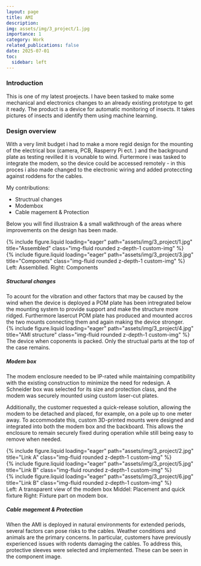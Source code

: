 ```yaml
---
layout: page
title: AMI
description: 
img: assets/img/3_project/1.jpg
importance: 1
category: Work
related_publications: false
date: 2025-07-01
toc:
  sidebar: left
---
```


<h3>Introduction</h3>
This is one of my latest proejects. I have been tasked to make some mechanical and electronics changes to an already existing prototype to get it ready. The product is a device for automatic monitoring of insects. It takes pictures of insects and identify them using machine learning. 

<h3>Design overview</h3>
With a very limit budget i had to make a more regid design for the mounting of the electrical box (camera, PCB, Rasperry Pi ect. ) and the background plate as testing revilled it is vounable to wind. Furtermore i was tasked to integrate the modem, so the device could be accessed remotely - in this proces i also made changed to the electronic wiring and added proteccting against roddens for the cables. 

My contributions: 
- Structrual changes
- Modembox
- Cable magement & Protection

Below you will find illustraion & a small walkthrough of the areas where improvements on the design has been made. 

<div class="row">
    <div class="col-sm mt-3 mt-md-0">
        {% include figure.liquid loading="eager" path="assets/img/3_project/1.jpg" title="Assembled" class="img-fluid rounded z-depth-1 custom-img" %}
    </div>
    <div class="col-sm mt-3 mt-md-0">
        {% include figure.liquid loading="eager" path="assets/img/3_project/3.jpg" title="Componets" class="img-fluid rounded z-depth-1 custom-img" %}
    </div>
</div>
<div class="caption">
    Left: Assemblled. Right: Components
</div>

<h5>Structural changes</h5>
To acount for the vibration and other factors that may be caused by the wind when the device is deployed a POM plate has been intregrated below the mounting system to provide support and make the structure more ridged. Furthermore lasercut POM plate has produced and mounted accros the two mounts connecting them and again making the device stronger. 

<div class="row">
    <div class="col-sm mt-3 mt-md-0">
        {% include figure.liquid loading="eager" path="assets/img/3_project/4.jpg" title="AMI structure" class="img-fluid rounded z-depth-1 custom-img" %}
    </div>
</div>
<div class="caption">
    The device when coponents is packed. Only the structual parts at the top of the case remains. 
</div>

<h5>Modem box</h5>
The modem enclosure needed to be IP-rated while maintaining compatibility with the existing construction to minimize the need for redesign. A Schneider box was selected for its size and protection class, and the modem was securely mounted using custom laser-cut plates.

Additionally, the customer requested a quick-release solution, allowing the modem to be detached and placed, for example, on a pole up to one meter away. To accommodate this, custom 3D-printed mounts were designed and integrated into both the modem box and the backboard. This allows the enclosure to remain securely fixed during operation while still being easy to remove when needed.

<div class="row">
    <div class="col-sm mt-3 mt-md-0">
        {% include figure.liquid loading="eager" path="assets/img/3_project/2.jpg" title="Link A" class="img-fluid rounded z-depth-1 custom-img" %}
    </div>
    <div class="col-sm mt-3 mt-md-0">
        {% include figure.liquid loading="eager" path="assets/img/3_project/5.jpg" title="Link B" class="img-fluid rounded z-depth-1 custom-img" %}
    </div>
    <div class="col-sm mt-3 mt-md-0">
        {% include figure.liquid loading="eager" path="assets/img/3_project/6.jpg" title="Link B" class="img-fluid rounded z-depth-1 custom-img" %}
    </div>
</div>
<div class="caption">
    Left: A transparent view of the modem box Middel: Placement and quick fixture Right: Fixture part on modem box.
</div>


<h5>Cable magement & Protection</h5>
When the AMI is deployed in natural environments for extended periods, several factors can pose risks to the cables. Weather conditions and animals are the primary concerns. In particular, customers have previously experienced issues with rodents damaging the cables. To address this, protective sleeves were selected and implemented. These can be seen in the component image. 